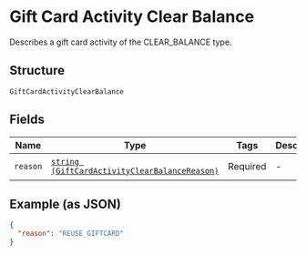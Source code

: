 
# Gift Card Activity Clear Balance

Describes a gift card activity of the CLEAR_BALANCE type.

## Structure

`GiftCardActivityClearBalance`

## Fields

| Name | Type | Tags | Description | Getter | Setter |
|  --- | --- | --- | --- | --- | --- |
| `reason` | [`string (GiftCardActivityClearBalanceReason)`](../../doc/models/gift-card-activity-clear-balance-reason.md) | Required | - | getReason(): string | setReason(string reason): void |

## Example (as JSON)

```json
{
  "reason": "REUSE_GIFTCARD"
}
```

